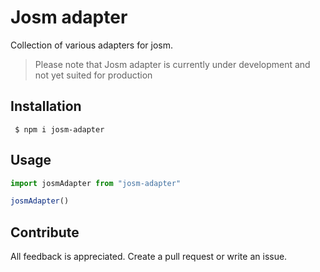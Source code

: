 # Josm adapter

Collection of various adapters for josm.

> Please note that Josm adapter is currently under development and not yet suited for production

## Installation

```shell
 $ npm i josm-adapter
```

## Usage



```ts
import josmAdapter from "josm-adapter"

josmAdapter()
```

## Contribute

All feedback is appreciated. Create a pull request or write an issue.
